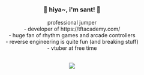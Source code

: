 <h3 align="center">🌸 hiya~, i'm sant! 🌸</h3>
<div align="center">
professional jumper <br />
- developer of https://tftacademy.com/ <br>
- huge fan of rhythm games and arcade controllers <br>
- reverse engineering is quite fun (and breaking stuff) <br>
- vtuber at free time
</div>
<br />

<p align="center">
<img src="https://media1.tenor.com/m/3cpwO4Ki3cIAAAAd/girls-band-cry-hello-chat.gif" />
</p>
